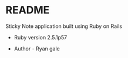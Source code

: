 # README

Sticky Note application built using Ruby on Rails

* Ruby version 2.5.1p57

* Author - Ryan gale
